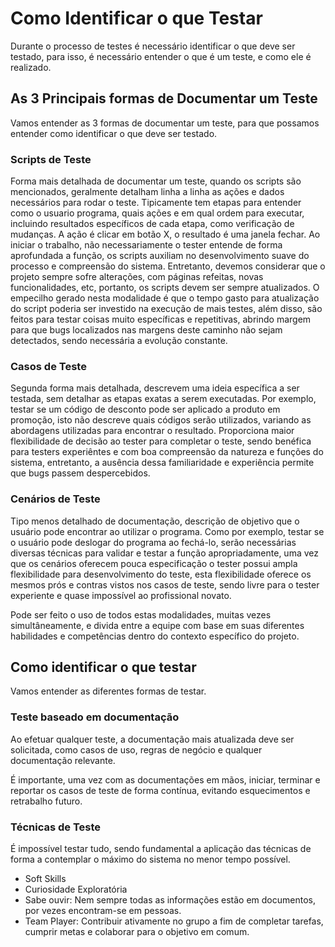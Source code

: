 # Como Identificar o que Testar

Durante o processo de testes é necessário identificar o que deve ser testado, para isso, é necessário entender o que é um teste, e como ele é realizado.

## As 3 Principais formas de Documentar um Teste

Vamos entender as 3 formas de documentar um teste, para que possamos entender como identificar o que deve ser testado.

### Scripts de Teste

Forma mais detalhada de documentar um teste, quando os scripts são mencionados, geralmente detalham linha a linha as ações e dados necessários para rodar o teste. Tipicamente tem etapas para entender como o usuario programa, quais ações e em qual ordem para executar, incluindo resultados específicos de cada etapa, como verificação de mudanças.
A ação é clicar em botão X, o resultado é uma janela fechar. Ao iniciar o trabalho, não necessariamente o tester entende de forma aprofundada a função, os scripts auxiliam no desenvolvimento suave do processo e compreensão do sistema. Entretanto, devemos considerar que o projeto sempre sofre alterações, com páginas refeitas, novas funcionalidades, etc, portanto, os scripts devem ser sempre atualizados. O empecilho gerado nesta modalidade é que o tempo gasto para atualização do script poderia ser investido na execução de mais testes, além disso, são feitos para testar coisas muito específicas e repetitivas, abrindo margem para que bugs localizados nas margens deste caminho não sejam detectados, sendo necessária a evolução constante.

### Casos de Teste

Segunda forma mais detalhada, descrevem uma ideia específica a ser testada, sem detalhar as etapas exatas a serem executadas. Por exemplo, testar se um código de desconto pode ser aplicado a produto em promoção, isto não descreve quais códigos serão utilizados, variando as abordagens utilizadas para encontrar o resultado. Proporciona maior flexibilidade de decisão ao tester para completar o teste, sendo benéfica para testers experiêntes e com boa compreensão da natureza e funções do sistema, entretanto, a ausência dessa familiaridade e experiência permite que bugs passem despercebidos.

### Cenários de Teste

Tipo menos detalhado de documentação, descrição de objetivo que o usuário pode encontrar ao utilizar o programa. Como por exemplo, testar se o usuário pode deslogar do programa ao fechá-lo, serão necessárias diversas técnicas para validar e testar a função apropriadamente, uma vez que os cenários oferecem pouca especificação o tester possui ampla flexibilidade para desenvolvimento do teste, esta flexibilidade oferece os mesmos prós e contras vistos nos casos de teste, sendo livre para o tester experiente e quase impossível ao profissional novato.

Pode ser feito o uso de todos estas modalidades, muitas vezes simultâneamente, e divida entre a equipe com base em suas diferentes habilidades e competências dentro do contexto específico do projeto.

## Como identificar o que testar

Vamos entender as diferentes formas de testar.

### Teste baseado em documentação

Ao efetuar qualquer teste, a documentação mais atualizada deve ser solicitada, como casos de uso, regras de negócio e qualquer documentação relevante.

É importante, uma vez com as documentações em mãos, iniciar, terminar e reportar os casos de teste de forma contínua, evitando esquecimentos e retrabalho futuro.

### Técnicas de Teste

É impossível testar tudo, sendo fundamental a aplicação das técnicas de forma a contemplar o máximo do sistema no menor tempo possível.

- Soft Skills
- Curiosidade Exploratória
- Sabe ouvir: Nem sempre todas as informações estão em documentos, por vezes encontram-se em pessoas.
- Team Player: Contribuir ativamente no grupo a fim de completar tarefas, cumprir metas e colaborar para o objetivo em comum.
